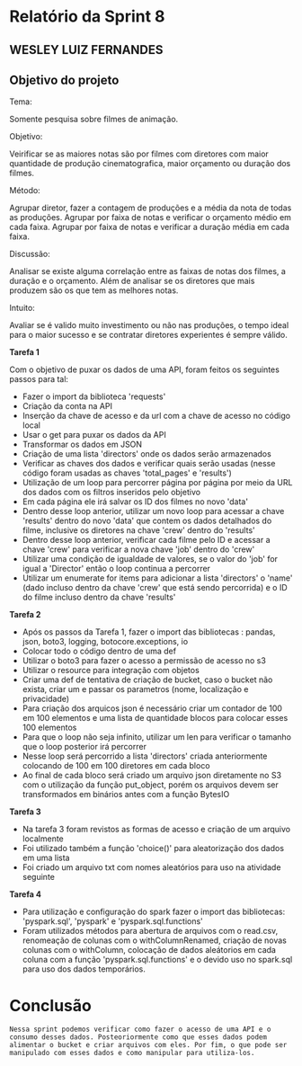 # Relatório da Sprint 8 #

## WESLEY LUIZ FERNANDES ##

## Objetivo do projeto ##

Tema:

Somente pesquisa sobre filmes de animação.

Objetivo:

Veirificar se as maiores notas são por filmes com diretores com maior quantidade de produção cinematografica, maior orçamento ou duração dos filmes.

Método:

Agrupar diretor, fazer a contagem de produções e a média da nota de todas as produções. 
Agrupar por faixa de notas e verificar o orçamento médio em cada faixa.
Agrupar por faixa de notas e verificar a duração média em cada faixa.


Discussão:

Analisar se existe alguma correlação entre as faixas de notas dos filmes, a duração e o orçamento. Além de analisar se os diretores que mais produzem são os que tem as melhores notas.

Intuito:

Avaliar se é valido muito investimento ou não nas produções, o tempo ideal para o maior sucesso e se contratar diretores experientes é sempre válido.


**Tarefa 1** 

Com o objetivo de puxar os dados de uma API, foram feitos os seguintes passos para tal:

- Fazer o import da biblioteca 'requests'
- Criação da conta na API
- Inserção da chave de acesso e da url com a chave de acesso no código local
- Usar o get para puxar os dados da API
- Transformar os dados em JSON
- Criação de uma lista 'directors' onde os dados serão armazenados
- Verificar as chaves dos dados e verificar quais serão usadas (nesse código foram usadas as chaves 'total_pages' e 'results')
- Utilização de um loop para percorrer página por página por meio da URL dos dados com os filtros inseridos pelo objetivo
- Em cada página ele irá salvar os ID dos filmes no novo 'data'
- Dentro desse loop anterior, utilizar um novo loop para acessar a chave 'results' dentro do novo 'data' que contem os dados detalhados do filme, inclusive os diretores na chave 'crew' dentro do 'results'
- Dentro desse loop anterior, verificar cada filme pelo ID e acessar a chave 'crew' para verificar a nova chave 'job' dentro do 'crew'
- Utilizar uma condição de igualdade de valores, se o valor do 'job' for igual a 'Director' então o loop continua a percorrer
- Utilizar um enumerate for items para adicionar a lista 'directors' o 'name' (dado incluso dentro da chave 'crew' que está sendo percorrida) e o ID do filme incluso dentro da chave 'results'

**Tarefa 2** 

- Após os passos da Tarefa 1, fazer o import das bibliotecas : pandas, json, boto3, logging, botocore.exceptions, io
- Colocar todo o código dentro de uma def
- Utilizar o boto3 para fazer o acesso a permissão de acesso no s3
- Utilizar o resource para integração com objetos
- Criar uma def de tentativa de criação de bucket, caso o bucket não exista, criar um  e passar os parametros (nome, localização e privacidade)
- Para criação dos arquicos json é necessário criar um contador de 100 em 100 elementos e uma lista de quantidade blocos para colocar esses 100 elementos
- Para que o loop não seja infinito, utilizar um len para verificar o tamanho que o loop posterior irá percorrer
- Nesse loop será percorrido a lista 'directors' criada anteriormente colocando de 100 em 100 diretores em cada bloco
- Ao final de cada bloco será criado um arquivo json diretamente no S3 com o utilização da função put_object, porém os arquivos devem ser transformados em binários antes com a função BytesIO


**Tarefa 3**

- Na tarefa 3 foram revistos as formas de acesso e criação de um arquivo localmente
- Foi utilizado também a função 'choice()' para aleatorização dos dados em uma lista
- Foi criado um arquivo txt com nomes aleatórios para uso na atividade seguinte

**Tarefa 4**

- Para utilização e configuração do spark fazer o import das bibliotecas: 'pyspark.sql', 'pyspark'  e 'pyspark.sql.functions'
- Foram utilizados métodos para abertura de arquivos com o read.csv, renomeação de colunas com o withColumnRenamed, criação de novas colunas com o withColumn, colocação de dados aleátorios em cada coluna com a função 'pyspark.sql.functions' e o devido uso no spark.sql para uso dos dados temporários.


# Conclusão #

    Nessa sprint podemos verificar como fazer o acesso de uma API e o consumo desses dados. Posteoriormente como que esses dados podem alimentar o bucket e criar arquivos com eles. Por fim, o que pode ser manipulado com esses dados e como manipular para utiliza-los.